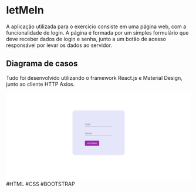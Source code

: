 # letMeIn

A aplicação utilizada para o exercício consiste em uma página web, com a funcionalidade de login. A página é formada por um simples formulário que deve receber dados de login e senha, junto a um botão de acesso responsável por levar os dados ao servidor. 

## Diagrama de casos



Tudo foi desenvolvido utilizando o framework React.js e Material Design, junto ao cliente HTTP Axios.

![PrintScreen of Login Form](https://github.com/lysialeao/letMeIn/blob/main/imagem_2022-03-10_194852.png)
#HTML #CSS #BOOTSTRAP